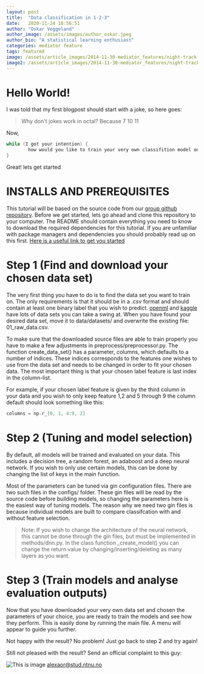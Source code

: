 ```yaml
---
layout: post
title:  "Data classification in 1-2-3"
date:   2020-11-24 18:56:51
author: "Oskar Veggeland"
author_image: /assets/images/author_oskar.jpeg
author_bio: "A statistical learning enthusiast"
categories: mediator feature
tags: featured
image: /assets/article_images/2014-11-30-mediator_features/night-track.JPG
image2: /assets/article_images/2014-11-30-mediator_features/night-track-mobile.JPG
---
```


# Hello World!
I was told that my first blogpost should start with a joke, so here goes:
>Why don't jokes work in octal? Because 7 10 11

Now,

```cpp
while (I got your intention) {
        how would you like to train your very own classifition model on the data set of your choosing?
}
```
Great! lets get started


# INSTALLS AND PREREQUISITES
This tutorial will be based on the source code from our [group github repository](https://github.com/alexaor/tdt4173).
Before we get started, lets go ahead and clone this repository to your computer.
The README should contain everything you need to know  to download the required dependencies for this tutorial. 
If you are unfamiliar with package managers and dependencies you should probably read up on this first. [Here is a useful link to get you started](https://www.dabapps.com/blog/introduction-to-pip-and-virtualenv-python/)


# Step 1 (Find and download your chosen data set)
The very first thing you have to do is to find the data set you want to train on. The only 
requirements is that it should be in a .csv format and should contain at least one binary label that you wish to predict.
[openml](https://www.openml.org/home) and [kaggle](https://www.kaggle.com/datasets) have lots of data sets you can take a swing at. 
When you have found your desired data set, move it to data/datasets/ and overwrite the existing file: 01_raw_data.csv.

To make sure that the downloaded source files are able to train properly you have to make a few adjustments in preprocess/preprocessor.py.
The function create_data_set() has a parameter, columns, which defaults to a number of indices. These indices corresponds to the features one wishes to use from the data set and needs to be changed in order to fit your chosen data.
The most important thing is that your chosen label feature is last index in the column-list.

For example, if your chosen label feature is given by the third column in your data and you wish to only keep feature 1,2 and 5 through 9 the column default should look something like this:
```cpp
columns = np.r_[0, 1, 4:9, 2]
```



# Step 2 (Tuning and model selection)
By default, all models will be trained and evaluated on your data. This includes a decision tree, a random forest, an adaboost and a deep neural network.
If you wish to only use certain models, this can be done by changing the list of keys in the main function.

Most of the parameters can be tuned via gin configuration files. There are two such files in the configs/ folder.
These gin files will be read by the source code before building models, so changing the parameters here is the easiest way of tuning models.
The reason why we need two gin files is because individual models are built to compare classifcation with and without feature selection. 

> Note: If you wish to change the architecture of the neural network, this cannot be done through the gin files, but must be implemented in methods/dnn.py.
In the class function _create_model() you can change the return value by changing/inserting/deleting as many layers as you want. 

# Step 3 (Train models and analyse evaluation outputs)
Now that you have downloaded your very own data set and chosen the parameters of your choice, you are ready to train the models and see how they perform.
This is easily done by running the main file. A menu will appear to guide you further.

Not happy with the result? No problem! Just go back to step 2 and try again!


Still not pleased with the result? Send an official complaint to this guy:

![This is image](/tdt4173/assets/images/author_alex.jpg)
alexaor@stud.ntnu.no
